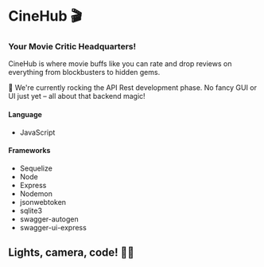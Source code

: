 # CineHub 🎬
### Your Movie Critic Headquarters!
CineHub is where movie buffs like you can rate and drop reviews on everything from blockbusters to hidden gems.

🚀 We're currently rocking the API Rest development phase. No fancy GUI or UI just yet – all about that backend magic!

#### Language
 - JavaScript

#### Frameworks
 - Sequelize
 - Node
 - Express
 - Nodemon
 - jsonwebtoken
 - sqlite3
 - swagger-autogen
 - swagger-ui-express

## Lights, camera, code! 🍿✨




